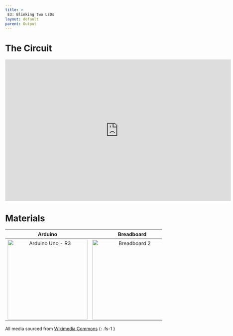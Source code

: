 ```yaml
---
title: >
 E3: Blinking two LEDs
layout: default
parent: Output
---
```


# The Circuit

<iframe width="725" height="453" src="https://www.tinkercad.com/embed/jwHeciAoUHm?editbtn=1" frameborder="0" marginwidth="0" marginheight="0" scrolling="no"></iframe>

# Materials

| Arduino | Breadboard | 2 x LED | 2 x 220Ω Resistor |
|:-----:|:-----:|:-----:|:-----:|
| <a title="SparkFun Electronics from Boulder, USA, CC BY 2.0 &lt;https://creativecommons.org/licenses/by/2.0&gt;, via Wikimedia Commons" href="https://commons.wikimedia.org/wiki/File:Arduino_Uno_-_R3.jpg"><img width="256" alt="Arduino Uno - R3" src="https://upload.wikimedia.org/wikipedia/commons/3/38/Arduino_Uno_-_R3.jpg"></a> | <a title="Maskaravivek, CC BY-SA 4.0 &lt;https://creativecommons.org/licenses/by-sa/4.0&gt;, via Wikimedia Commons" href="https://commons.wikimedia.org/wiki/File:Breadboard_2.png"><img width="256" alt="Breadboard 2" src="https://upload.wikimedia.org/wikipedia/commons/thumb/f/f2/Breadboard_2.png/256px-Breadboard_2.png"></a> | ![LED]({{ site.baseurl }}/assets/images/LED.png) | <a title="User:Evan-Amos, Public domain, via Wikimedia Commons" href="https://commons.wikimedia.org/wiki/File:Electronic-Axial-Lead-Resistors-Array.png"><img width="256" alt="Electronic-Axial-Lead-Resistors-Array" src="https://upload.wikimedia.org/wikipedia/commons/thumb/c/ce/Electronic-Axial-Lead-Resistors-Array.png/256px-Electronic-Axial-Lead-Resistors-Array.png"></a> |

All media sourced from [Wikimedia Commons](https://commons.wikimedia.org/wiki/Main_Page)
{: .fs-1 }
